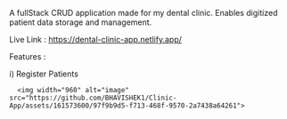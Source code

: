 A fullStack CRUD application made for my dental clinic. Enables digitized patient data storage and management.

Live Link  :  https://dental-clinic-app.netlify.app/

Features : 

i) Register Patients

      <img width="960" alt="image" src="https://github.com/BHAVISHEK1/Clinic-App/assets/161573600/97f9b9d5-f713-468f-9570-2a7438a64261">
      
      


      



